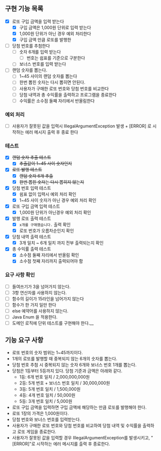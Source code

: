 ## 구현 기능 목록
- [X] 로또 구입 금액을 입력 받는다
  - [X] 구입 금액은 1,000원 단위로 입력 받는다
  - [X] 1,000원 단위가 아닌 경우 예외 처리한다
  - [X] 구입 금액 만큼 로또를 발행한
- [ ] 당첨 번호를 추첨한다
  - [ ] 숫자 6개를 입력 받는다
    - [ ] 번호는 쉽표를 기준으로 구분한다
  - [ ] 보너스 번호를 입력 받는다
- [ ] 랜덤 숫자를 뽑는다.
  - [ ] 1~45 사이의 랜덤 숫자를 뽑는다
  - [ ] 한번 뽑힌 숫자는 다시 뽑히면 안된다.
  - [ ] 사용자가 구매한 로또 번호와 당첨 번호를 비교한다
  - [ ] 당첨 내역과 총 수익률을 출력하고 프로그램을 종료한다
  - [ ] 수익률은 소수점 둘째 자리에서 반올림한다

### 예외 처리
- [ ] 사용자가 잘못된 값을 입력시 IllegalArgumentException 발생 + [ERROR] 로 시작하는 에러 메시지 출력 후 종료 한다

### 테스트
- [X] ~~랜덤 숫자 추출 테스트~~
  - [X] ~~추출값이 1~45 사이 숫자인지~~
- [X] ~~로또 발행 테스트~~
  - [X] ~~랜덤 숫자 6개 추출~~
  - [X] ~~한번 뽑힌 숫자는 다시 뽑히지 않는지~~
- [X] 당첨 번호 입력 테스트
  - [X] 쉼표 없이 입력시 예외 처리 확인
  - [X] 1~45 사이 숫자가 아닌 경우 예외 처리 확인
- [X] 로또 구입 금액 입력 테스트
  - [X] 1,000원 단위가 아닌경우 예외 처리 확인
- [X] 발행 로또 출력 테스트
  - [X] `x개를 구매했습니다.` 출력 확인
  - [X] 로또 번호가 오름차순인지 확인
- [X] 당첨 내역 출력 테스트
  - [X] 3개 일치 ~ 6개 일치 까지 전부 출력되는지 확인
- [X] 총 수익률 출력 테스트
  - [X] 소수점 둘째 자리에서 반올림 확인
  - [X] 소수점 첫째 자리까지 출력되어야 함

### 요구 사항 확인
- [ ] 들여쓰기가 3을 넘어가지 않는다.
- [ ] 3항 연산자를 사용하지 않는다.
- [ ] 함수의 길이가 15라인을 넘어가지 않는다
- [ ] 함수가 한 가지 일만 한다
- [ ] else 예약어를 사용하지 않는다.
- [ ] Java Enum 을 적용한다.
- [ ] 도메인 로직에 단위 테스트를 구현해야 한다.__

## 기능 요구 사항
- 로또 번호의 숫자 범위는 1~45까지이다.
- 1개의 로또를 발행할 때 중복되지 않는 6개의 숫자를 뽑는다.
- 당첨 번호 추첨 시 중복되지 않는 숫자 6개와 보너스 번호 1개를 뽑는다.
- 당첨은 1등부터 5등까지 있다. 당첨 기준과 금액은 아래와 같다.
    - 1등: 6개 번호 일치 / 2,000,000,000원
    - 2등: 5개 번호 + 보너스 번호 일치 / 30,000,000원
    - 3등: 5개 번호 일치 / 1,500,000원
    - 4등: 4개 번호 일치 / 50,000원
    - 5등: 3개 번호 일치 / 5,000원
- 로또 구입 금액을 입력하면 구입 금액에 해당하는 만큼 로또를 발행해야 한다.
- 로또 1장의 가격은 1,000원이다.
- 당첨 번호와 보너스 번호를 입력받는다. 
- 사용자가 구매한 로또 번호와 당첨 번호를 비교하여 당첨 내역 및 수익률을 출력하고 로또 게임을 종료한다. 
- 사용자가 잘못된 값을 입력할 경우 IllegalArgumentException를 발생시키고, "[ERROR]"로 시작하는 에러 메시지를 출력 후 종료한다.